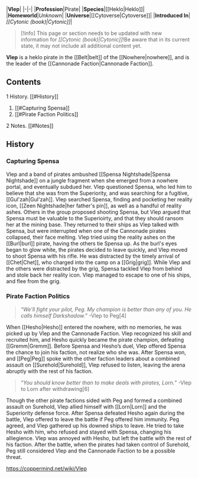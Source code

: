 |**Vlep**|
|-|-|
|**Profession**|Pirate|
|**Species**|[[Heklo\|Heklo]]|
|**Homeworld**|*Unknown*|
|**Universe**|[[Cytoverse\|Cytoverse]]|
|**Introduced In**|*[[Cytonic (book)\|Cytonic]]*|

> [!info] This page or section needs to be updated with new information for *[[Cytonic (book)\|Cytonic]]*!Be aware that in its current state, it may not include all additional content yet.

**Vlep** is a heklo pirate in the [[Belt\|belt]] of the [[Nowhere\|nowhere]], and is the leader of the [[Cannonade Faction\|Cannonade Faction]].

## Contents

1 History. [[#History]] 

1. [[#Capturing Spensa]] 
1. [[#Pirate Faction Politics]] 


2 Notes. [[#Notes]] 


## History
### Capturing Spensa
Vlep and a band of pirates ambushed [[Spensa Nightshade\|Spensa Nightshade]] on a jungle fragment when she emerged from a nowhere portal, and eventually subdued her. Vlep questioned Spensa, who led him to believe that she was from the Superiority, and was searching for a fugitive, [[Gul'zah\|Gul'zah]]. Vlep searched Spensa, finding and pocketing her reality icon, [[Zeen Nightshade\|her father's pin]], as well as a handful of reality ashes. Others in the group proposed shooting Spensa, but Vlep argued that Spensa must be valuable to the Superioirty, and that they should ransom her at the mining base. They returned to their ships as Vlep talked with Spensa, but were interrupted when one of the Cannonade pirates collapsed, their face melting. Vlep tried using the reality ashes on the [[Burl\|burl]] pirate, having the others tie Spensa up. As the burl's eyes began to glow white, the pirates decided to leave quickly, and Vlep moved to shoot Spensa with his rifle. He was distracted by the timely arrival of [[Chet\|Chet]], who charged into the camp on a [[Grig\|grig]]. While Vlep and the others were distracted by the grig, Spensa tackled Vlep from behind and stole back her reality icon. Vlep managed to escape to one of his ships, and flee from the grig.

### Pirate Faction Politics
>“*We’ll fight your pilot, Peg. My champion is better than any of you. He calls himself Darkshadow.*”
\-Vlep to Peg[4]


When [[Hesho\|Hesho]] entered the nowhere, with no memories, he was picked up by Vlep and the Cannonade Faction. Vlep recognized his skill and recruited him, and Hesho quickly became the pirate champion, defeating [[Gremm\|Gremm]]. Before Spensa and Hesho’s duel, Vlep offered Spensa the chance to join his faction, not realize who she was. After Spensa won, and [[Peg\|Peg]] spoke with the other faction leaders about a combined assault on [[Surehold\|Surehold]], Vlep refused to listen, leaving the arena abruptly with the rest of his faction.

>“*You should know better than to make deals with pirates, Lorn.*”
\-Vlep to Lorn after withdrawing[6]

Though the other pirate factions sided with Peg and formed a combined assault on Surehold, Vlep allied himself with [[Lorn\|Lorn]] and the Superiority defense force. After Spensa defeated Hesho again during the battle, Vlep offered to leave the battle if Peg offered him immunity. Peg agreed, and Vlep gathered up his downed ships to leave. He tried to take Hesho with him, who refused and stayed with Spensa, changing his alliegience. Vlep was annoyed with Hesho, but left the battle with the rest of his faction. After the battle, when the pirates had taken control of Surehold, Peg still considered Vlep and the Cannonade Faction to be a possible threat.



https://coppermind.net/wiki/Vlep